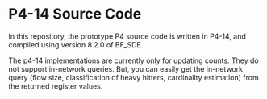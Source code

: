 # P4-14 Source Code

In this repository, the prototype P4 source code is written in P4-14, and compiled using version 8.2.0 of BF_SDE.

The p4-14 implementations are currently only for updating counts. They do not support in-network queries. But, you can easily get the in-network query (flow size, classification of heavy hitters, cardinality estimation) from the returned register values. 
